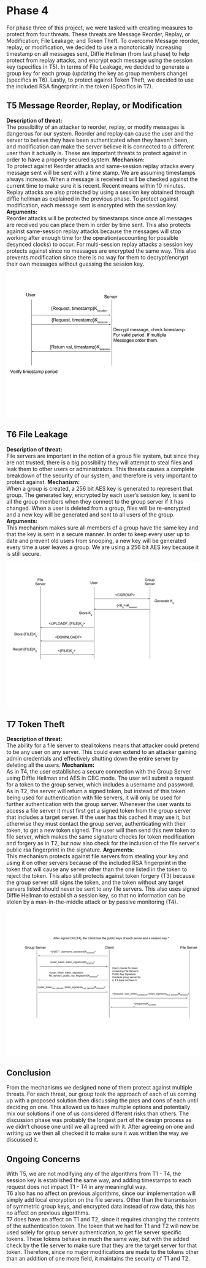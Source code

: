 # Phase 4


For phase three of this project, we were tasked with creating measures to protect from four threats. These threats are Message Reorder, Replay, or Modification; File Leakage; and Token Theft. To overcome Message reorder, replay, or modification, we decided to use a monotonically increasing timestamp on all messages sent, Diffie Hellman (from last phase) to help protect from replay attacks, and encrypt each message using the session key (specifics in T5). In terms of File Leakage, we decided to generate a group key for each group (updating the key as group members change) (specifics in T6). Lastly, to protect against Token Theft, we decided to use the included RSA fingerprint in the token (Specifics in T7).


## T5 Message Reorder, Replay, or Modification 


**Description of threat:**  
The possibility of an attacker to reorder, replay, or modify messages is dangerous for our system. Reorder and replay can cause the user and the server to believe they have been authenticated when they haven’t been, and modification can make the server believe it is connected to a different user than it actually is. These are important threats to protect against in order to have a properly secured system.
**Mechanism:**  
To protect against Reorder attacks and same-session replay attacks every message sent will be sent with a time stamp. We are assuming timestamps always increase.
When a message is received it will be checked against the current time to make sure it is recent. Recent means within 10 minutes.
Replay attacks are also protected by using a session key obtained through diffie hellman as explained in the previous phase.
To protect against modification, each message sent is encrypted with the session key.
**Arguments:**  
Reorder attacks will be protected by timestamps since once all messages are received you can place them in order by time sent. This also protects against same-session replay attacks because the messages will stop working after enough time for the operation(accounting for possible desynced clocks) to occur. For multi-session replay attacks a session key protects against since no messages are encrypted the same way. This also prevents modification since there is no way for them to decrypt/encrypt their own messages without guessing the session key.


![T5](https://github.com/EricGhildyal/CS1653CryptoProject/blob/master/reports/images/t5.jpg)


## T6 File Leakage


**Description of threat:**  
File servers are important in the notion of a group file system, but since they are not trusted, there is a big possibility they will attempt to steal files and leak them to other users or administrators. This threats causes a complete breakdown of the security of our system, and therefore is very important to protect against.
**Mechanism:**  
When a group is created, a 256 bit AES key is generated to represent that group.
The generated key, encrypted by each user’s session key, is sent to all the group members when they connect to the group server if it has changed.
When a user is deleted from a group, files will be re-encrypted and a new key will be generated and sent to all users of the group.
**Arguments:**  
This mechanism makes sure all members of a group have the same key and that the key is sent in a secure manner. In order to keep every user up to date and prevent old users from snooping, a new key will be generated every time a user leaves a group. We are using a 256 bit AES key because it is still secure.


![T6](https://github.com/EricGhildyal/CS1653CryptoProject/blob/master/reports/images/t6.jpg)


## T7 Token Theft


**Description of threat:**  
The ability for a file server to steal tokens means that attacker could pretend to be any user on any server. This could even extend to an attacker gaining admin credentials and effectively shutting down the entire server by deleting all the users.
**Mechanism:**  
As in T4, the user establishes a secure connection with the Group Server using Diffie Hellman and AES in CBC mode.
The user will submit a request for a token to the group server, which includes a username and password.
As in T2, the server will return a signed token, but instead of this token being used for authentication with file servers, it will only be used for further authentication with the group server.
Whenever the user wants to access a file server it must first get a signed token from the group server that includes a target server. If the user has this cached it may use it, but otherwise they must contact the group server, authenticating with their token, to get a new token signed.
The user will then send this new token to file server, which makes the same signature checks for token modification and forgery as in T2, but now also check for the inclusion of the file server's public rsa fingerprint in the signature.
**Arguments:**  
This mechanism protects against file servers from stealing your key and using it on other servers because of the included RSA fingerprint in the token that will cause any server other than the one listed in the token to reject the token.
This also still protects against token forgery (T3) because the group server still signs the token, and the token without any target servers listed should never be sent to any file servers. This also uses signed Diffie Hellman to establish a session key, so that no information can be stolen by a man-in-the-middle attack or by passive monitoring (T4).


![T7](https://github.com/EricGhildyal/CS1653CryptoProject/blob/master/reports/images/t7.jpg)


## Conclusion 
From the mechanisms we designed none of them protect against multiple threats. For each threat, our group took the approach of each of us coming up with a proposed solution then discussing the pros and cons of each until deciding on one. This allowed us to have multiple options and potentially mix our solutions if one of us considered different risks than others. The discussion phase was probably the longest part of the design process as we didn’t choose one until we all agreed with it. After agreeing on one and writing up we then all checked it to make sure it was written the way we discussed it.

## Ongoing Concerns
With T5, we are not modifying any of the algorithms from T1 - T4, the session key is established the same way, and adding timestamps to each request does not impact T1 - T4 in any meaningful way.  
T6 also has no affect on previous algorithms, since our implementation will simply add local encryption on the file servers. Other than the transmission of symmetric group keys, and encrypted data instead of raw data, this has no affect on previous algorithms.  
T7 does have an affect on T1 and T2, since it requires changing the contents of the authentication token. The token that we had for T1 and T2 will now be used solely for group server authentication, to get file server specific tokens. These tokens behave in much the same way, but with the added check by the file server to make sure that they are the target server for that token. Therefore, since no major modifications are made to the tokens other than an addition of one more field, it maintains the security of T1 and T2.
